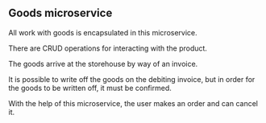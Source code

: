 ## **Goods microservice**

All work with goods is encapsulated in this microservice. 

There are CRUD operations for interacting with the product. 

The goods arrive at the storehouse by way of an invoice. 

It is possible to write off the goods on the debiting invoice, but in order for the goods to be written off, it must be confirmed. 

With the help of this microservice, the user makes an order and can cancel it.